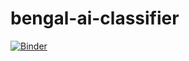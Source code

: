 # bengal-ai-classifier

[![Binder](https://mybinder.org/badge_logo.svg)](https://mybinder.org/v2/gh/DocMinus/bengal-ai-classifier/main?urlpath=%2Fvoila%2Frender%2F%20bengal_vs_cats_app.ipynb)
